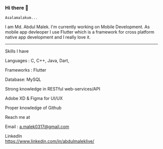 ### Hi there 👋
    Asalamalakum...
    
I am Md. Abdul Malek. I'm currently working on Mobile Development. As mobile app devleoper I use Flutter which is a framework for cross platform native app development and I really love it.

****
Skills I have

Languages : C, C++, Java, Dart,

Frameworks : Flutter

Database: MySQL

Strong knowledge in RESTful web-services/API
 
Adobe XD & Figma for UI/UX

Proper knowledge of Github

Reach me at

Email : a.malek0317@gmail.com

LinkedIn      
https://www.linkedin.com/in/abdulmaleklive/

